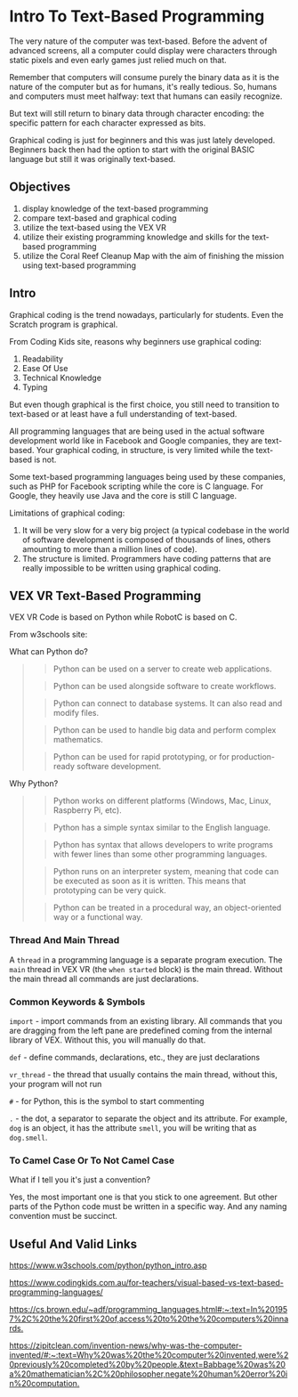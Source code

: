 # Intro To Text-Based Programming
The very nature of the computer was text-based.
Before the advent of advanced
screens, all a computer could display
were characters through static pixels
and even early games just 
relied much on that.

Remember that computers will consume purely
the binary data as it is the nature of the 
computer but as for humans, it's really
tedious. So, humans and computers must meet
halfway: text that humans can easily recognize.

But text will still return to binary data
through character encoding: the specific
pattern for each character expressed as bits.

Graphical coding is just for beginners and 
this was just lately developed. Beginners
back then had the option to start with the 
original BASIC language
but still it was originally text-based.

## Objectives
1. display knowledge of the text-based
programming
2. compare text-based and graphical coding
3. utilize the text-based using the VEX VR
4. utilize their existing programming knowledge
and skills for the text-based programming
5. utilize the Coral Reef Cleanup Map with
the aim of finishing the mission using 
text-based programming

## Intro
Graphical coding is the trend nowadays, particularly
for students. Even the Scratch program is graphical.

From Coding Kids site, reasons why beginners use
graphical coding:

1. Readability
2. Ease Of Use
3. Technical Knowledge
4. Typing

But even though graphical is the first choice,
you still need to transition to text-based
or at least have a full understanding of
text-based.

All programming languages that are being
used in the actual software development
world like in Facebook and Google companies,
they are text-based. Your graphical coding,
in structure, is very limited while
the text-based is not.

Some text-based programming languages being
used by these companies, such as PHP for
Facebook scripting
while the core is C language. 
For Google, they heavily use 
Java and the core is still C language.

Limitations of graphical coding:
1. It will be very slow for a very big project
(a typical codebase in the world of software
development is composed of thousands of lines,
others amounting to more than a million lines
of code).
2. The structure is limited. Programmers have
coding patterns that are really impossible to
be written using graphical coding.

## VEX VR Text-Based Programming
VEX VR Code is based on Python while
RobotC is based on C.

From w3schools site:

What can Python do?
> > Python can be used on a server to create 
web applications.
>
> > Python can be used alongside software 
to create workflows.
>
> > Python can connect to database systems.
It can also read and modify files.
>
> > Python can be used to handle big data
and perform complex mathematics.
>
> > Python can be used for rapid 
prototyping, or for production-ready software development.

Why Python?
> > Python works on different platforms 
(Windows, Mac, Linux, Raspberry Pi, etc).
>
> > Python has a simple syntax similar 
to the English language.
>
> > Python has syntax that allows developers 
to write programs with fewer lines than some other programming languages.
>
> > Python runs on an interpreter system, meaning 
that code can be executed as soon as it is written. This means that prototyping can be very quick.
>
> > Python can be treated in a 
procedural way, an object-oriented way or a functional way.

### Thread And Main Thread
A `thread` in a programming language is a 
separate program execution. The `main` thread
in VEX VR (the `when started` block) is 
the main thread. Without the main thread
all commands are just declarations.
### Common Keywords & Symbols
`import` - import commands from an existing
library. All commands that you are dragging
from the left pane are predefined coming
from the internal library of VEX. Without
this, you will manually do that.

`def` - define commands, declarations, etc.,
they are just declarations

`vr_thread` - the thread that usually contains
the main thread, without this, your program
will not run

`#` - for Python, this is the symbol to start
commenting

`.` - the dot, a separator to separate the
object and its attribute. For example, `dog` is an 
object, it has the
attribute `smell`, you will be writing that as
`dog.smell`.

### To Camel Case Or To Not Camel Case
What if I tell you it's just a convention?

Yes, the most important one is that you stick
to one agreement. But other parts of the
Python code must be written in a specific way.
And any naming convention must be succinct.

## Useful And Valid Links

<https://www.w3schools.com/python/python_intro.asp>

<https://www.codingkids.com.au/for-teachers/visual-based-vs-text-based-programming-languages/>

<https://cs.brown.edu/~adf/programming_languages.html#:~:text=In%201957%2C%20the%20first%20of,access%20to%20the%20computers%20innards.>

<https://zipitclean.com/invention-news/why-was-the-computer-invented/#:~:text=Why%20was%20the%20computer%20invented,were%20previously%20completed%20by%20people.&text=Babbage%20was%20a%20mathematician%2C%20philosopher,negate%20human%20error%20in%20computation.>
